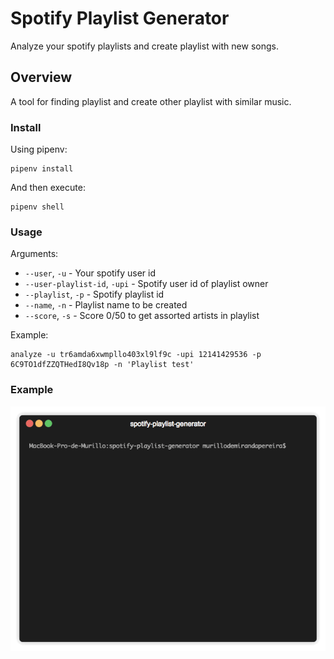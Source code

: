 # Spotify Playlist Generator

Analyze your spotify playlists and create playlist with new songs.

## Overview

A tool for finding playlist and create other playlist with similar music.

### Install

Using pipenv:

```
pipenv install
```

And then execute:

```
pipenv shell
```

### Usage

Arguments:

* `--user`, `-u` - Your spotify user id
* `--user-playlist-id`, `-upi` - Spotify user id of playlist owner
* `--playlist`, `-p` - Spotify playlist id
* `--name`, `-n` - Playlist name to be created
* `--score`, `-s` - Score 0/50 to get assorted artists in playlist

Example:

```
analyze -u tr6amda6xwmpllo403xl9lf9c -upi 12141429536 -p 6C9TO1dfZZQTHedI8Qv18p -n 'Playlist test'
```

### Example

![Example](./resources/example.gif)
